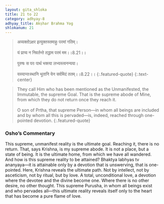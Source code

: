 ```yaml
---
layout: gita_shloka
title: 21 to 22
category: adhyay-8
adhyay_title: Akṣhar Brahma Yog
shlokanum: 21
---
```


> अव्यक्तोऽक्षर इत्युक्तस्तमाहुः परमां गतिम्।<br><br>यं प्राप्य न निवर्तन्ते तद्धाम परमं मम।।8.21।।<br><br>पुरुषः स परः पार्थ भक्त्या लभ्यस्त्वनन्यया।<br><br>यस्यान्तःस्थानि भूतानि येन सर्वमिदं ततम्।।8.22।।
{:.featured-quote} 
{:.text-center}

> They call Him who has been mentioned as the Unmanifested, the Immutable, the supreme Goal. That is the supreme abode of Mine, from which they do not return once they reach it.<br><br>O son of Prtha, that supreme Person—in whom all beings are included and by whom all this is pervaded—is, indeed, reached through one-pointed devotion.
{:.featured-quote}

### Osho’s Commentary
This supreme, unmanifest reality is the ultimate goal. Reaching it, there is no return. That, says Krishna, is my supreme abode.
It is not a place, but a state of being. It is the ultimate home, from which we have all wandered.
And how is this supreme reality to be attained? Bhaktya labhyas tv ananyaya—it is attainable only by a devotion that is unswerving, that is one-pointed.
Here, Krishna reveals the ultimate path. Not by intellect, not by asceticism, not by ritual, but by love. A total, unconditional love, a devotion where the devotee and the divine become one. Where there is no other desire, no other thought.
This supreme Purusha, in whom all beings exist and who pervades all—this ultimate reality reveals itself only to the heart that has become a pure flame of love.
